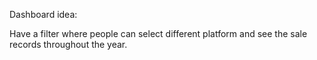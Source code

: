 Dashboard idea:

Have a filter where people can select different platform and see the sale records throughout the year.
